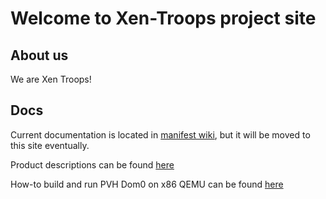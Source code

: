 # Welcome to Xen-Troops project site

## About us

We are Xen Troops!

## Docs

Current documentation is located in [manifest wiki](https://github.com/xen-troops/manifests/wiki), but it will be moved to this site eventually.

Product descriptions can be found [here](products)

How-to build and run PVH Dom0 on x86 QEMU can be found [here](x86_pvh_dom0.md)
